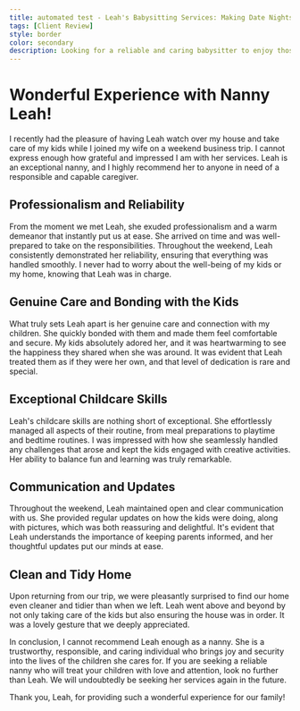 ```yaml
--- 
title: automated test - Leah's Babysitting Services: Making Date Nights Stress-Free and Fun! 
tags: [Client Review] 
style: border 
color: secondary 
description: Looking for a reliable and caring babysitter to enjoy those much-needed date nights with your spouse? Look no further than Leah's Babysitting Services! 
--- 
```


# Wonderful Experience with Nanny Leah!

I recently had the pleasure of having Leah watch over my house and take care of my kids while I joined my wife on a weekend business trip. I cannot express enough how grateful and impressed I am with her services. Leah is an exceptional nanny, and I highly recommend her to anyone in need of a responsible and capable caregiver.

## Professionalism and Reliability

From the moment we met Leah, she exuded professionalism and a warm demeanor that instantly put us at ease. She arrived on time and was well-prepared to take on the responsibilities. Throughout the weekend, Leah consistently demonstrated her reliability, ensuring that everything was handled smoothly. I never had to worry about the well-being of my kids or my home, knowing that Leah was in charge.

## Genuine Care and Bonding with the Kids

What truly sets Leah apart is her genuine care and connection with my children. She quickly bonded with them and made them feel comfortable and secure. My kids absolutely adored her, and it was heartwarming to see the happiness they shared when she was around. It was evident that Leah treated them as if they were her own, and that level of dedication is rare and special.

## Exceptional Childcare Skills

Leah's childcare skills are nothing short of exceptional. She effortlessly managed all aspects of their routine, from meal preparations to playtime and bedtime routines. I was impressed with how she seamlessly handled any challenges that arose and kept the kids engaged with creative activities. Her ability to balance fun and learning was truly remarkable.

## Communication and Updates

Throughout the weekend, Leah maintained open and clear communication with us. She provided regular updates on how the kids were doing, along with pictures, which was both reassuring and delightful. It's evident that Leah understands the importance of keeping parents informed, and her thoughtful updates put our minds at ease.

## Clean and Tidy Home

Upon returning from our trip, we were pleasantly surprised to find our home even cleaner and tidier than when we left. Leah went above and beyond by not only taking care of the kids but also ensuring the house was in order. It was a lovely gesture that we deeply appreciated.

In conclusion, I cannot recommend Leah enough as a nanny. She is a trustworthy, responsible, and caring individual who brings joy and security into the lives of the children she cares for. If you are seeking a reliable nanny who will treat your children with love and attention, look no further than Leah. We will undoubtedly be seeking her services again in the future.

Thank you, Leah, for providing such a wonderful experience for our family!
